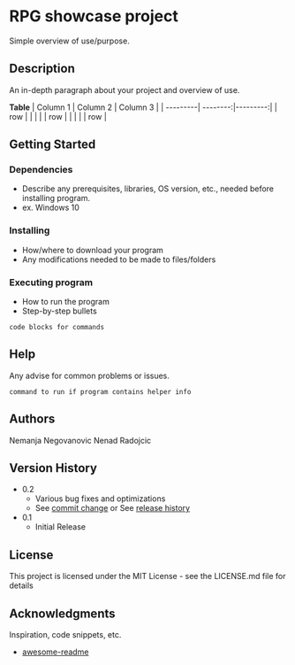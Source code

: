 # RPG showcase project

Simple overview of use/purpose.

## Description

An in-depth paragraph about your project and overview of use.

**Table**
| Column 1 | Column 2 | Column 3 |
| ---------| --------:|---------:|
|   row    |          |          |
|          |   row    |          |
|          |          |   row    |

## Getting Started

### Dependencies

* Describe any prerequisites, libraries, OS version, etc., needed before installing program.
* ex. Windows 10

### Installing

* How/where to download your program
* Any modifications needed to be made to files/folders

### Executing program

* How to run the program
* Step-by-step bullets
```
code blocks for commands
```

## Help

Any advise for common problems or issues.
```
command to run if program contains helper info
```

## Authors

Nemanja Negovanovic
Nenad Radojcic


## Version History

* 0.2
    * Various bug fixes and optimizations
    * See [commit change]() or See [release history]()
* 0.1
    * Initial Release

## License

This project is licensed under the MIT License - see the LICENSE.md file for details

## Acknowledgments

Inspiration, code snippets, etc.
* [awesome-readme](https://github.com/matiassingers/awesome-readme)
